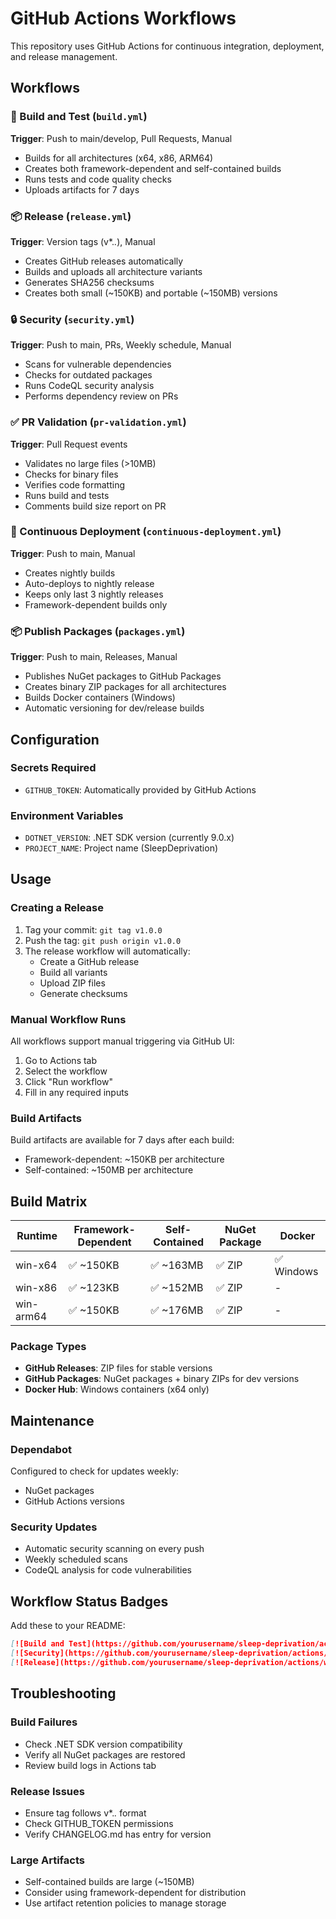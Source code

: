 # GitHub Actions Workflows

This repository uses GitHub Actions for continuous integration, deployment, and release management.

## Workflows

### 🔨 Build and Test (`build.yml`)
**Trigger**: Push to main/develop, Pull Requests, Manual
- Builds for all architectures (x64, x86, ARM64)
- Creates both framework-dependent and self-contained builds
- Runs tests and code quality checks
- Uploads artifacts for 7 days

### 📦 Release (`release.yml`)
**Trigger**: Version tags (v*.*.*), Manual
- Creates GitHub releases automatically
- Builds and uploads all architecture variants
- Generates SHA256 checksums
- Creates both small (~150KB) and portable (~150MB) versions

### 🔒 Security (`security.yml`)
**Trigger**: Push to main, PRs, Weekly schedule, Manual
- Scans for vulnerable dependencies
- Checks for outdated packages
- Runs CodeQL security analysis
- Performs dependency review on PRs

### ✅ PR Validation (`pr-validation.yml`)
**Trigger**: Pull Request events
- Validates no large files (>10MB)
- Checks for binary files
- Verifies code formatting
- Runs build and tests
- Comments build size report on PR

### 🌙 Continuous Deployment (`continuous-deployment.yml`)
**Trigger**: Push to main, Manual
- Creates nightly builds
- Auto-deploys to nightly release
- Keeps only last 3 nightly releases
- Framework-dependent builds only

### 📦 Publish Packages (`packages.yml`)
**Trigger**: Push to main, Releases, Manual
- Publishes NuGet packages to GitHub Packages
- Creates binary ZIP packages for all architectures
- Builds Docker containers (Windows)
- Automatic versioning for dev/release builds

## Configuration

### Secrets Required
- `GITHUB_TOKEN`: Automatically provided by GitHub Actions

### Environment Variables
- `DOTNET_VERSION`: .NET SDK version (currently 9.0.x)
- `PROJECT_NAME`: Project name (SleepDeprivation)

## Usage

### Creating a Release
1. Tag your commit: `git tag v1.0.0`
2. Push the tag: `git push origin v1.0.0`
3. The release workflow will automatically:
   - Create a GitHub release
   - Build all variants
   - Upload ZIP files
   - Generate checksums

### Manual Workflow Runs
All workflows support manual triggering via GitHub UI:
1. Go to Actions tab
2. Select the workflow
3. Click "Run workflow"
4. Fill in any required inputs

### Build Artifacts
Build artifacts are available for 7 days after each build:
- Framework-dependent: ~150KB per architecture
- Self-contained: ~150MB per architecture

## Build Matrix

| Runtime | Framework-Dependent | Self-Contained | NuGet Package | Docker |
|---------|-------------------|----------------|---------------|--------|
| win-x64 | ✅ ~150KB | ✅ ~163MB | ✅ ZIP | ✅ Windows |
| win-x86 | ✅ ~123KB | ✅ ~152MB | ✅ ZIP | - |
| win-arm64 | ✅ ~150KB | ✅ ~176MB | ✅ ZIP | - |

### Package Types

- **GitHub Releases**: ZIP files for stable versions
- **GitHub Packages**: NuGet packages + binary ZIPs for dev versions
- **Docker Hub**: Windows containers (x64 only)

## Maintenance

### Dependabot
Configured to check for updates weekly:
- NuGet packages
- GitHub Actions versions

### Security Updates
- Automatic security scanning on every push
- Weekly scheduled scans
- CodeQL analysis for code vulnerabilities

## Workflow Status Badges

Add these to your README:

```markdown
[![Build and Test](https://github.com/yourusername/sleep-deprivation/actions/workflows/build.yml/badge.svg)](https://github.com/yourusername/sleep-deprivation/actions/workflows/build.yml)
[![Security](https://github.com/yourusername/sleep-deprivation/actions/workflows/security.yml/badge.svg)](https://github.com/yourusername/sleep-deprivation/actions/workflows/security.yml)
[![Release](https://github.com/yourusername/sleep-deprivation/actions/workflows/release.yml/badge.svg)](https://github.com/yourusername/sleep-deprivation/actions/workflows/release.yml)
```

## Troubleshooting

### Build Failures
- Check .NET SDK version compatibility
- Verify all NuGet packages are restored
- Review build logs in Actions tab

### Release Issues
- Ensure tag follows v*.*.* format
- Check GITHUB_TOKEN permissions
- Verify CHANGELOG.md has entry for version

### Large Artifacts
- Self-contained builds are large (~150MB)
- Consider using framework-dependent for distribution
- Use artifact retention policies to manage storage